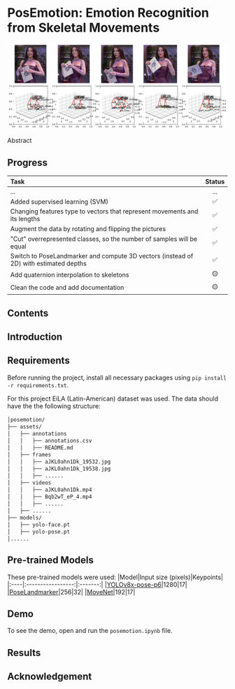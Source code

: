 # PosEmotion: Emotion Recognition from Skeletal Movements

![](https://github.com/denskrlv/PosEmotion/blob/main/media/logo.png)

Abstract

## Progress
|Task|Status|
|:---|:----:|
|...|...|
|Added supervised learning (SVM)|✅|
|Changing features type to vectors that represent movements and its lengths|✅|
|Augment the data by rotating and flipping the pictures|✅|
|"Cut" overrepresented classes, so the number of samples will be equal|✅|
|Switch to PoseLandmarker and compute 3D vectors (instead of 2D) with estimated depths|✅|
|Add quaternion interpolation to skeletons|🟡|
|Clean the code and add documentation|🟡|

## Contents

## Introduction

## Requirements
Before running the project, install all necessary packages using <code>pip install -r requirements.txt</code>.

For this project EiLA (Latin-American) dataset was used. The data should have the the following structure:
```
│posemotion/
├── assets/
│   ├── annotations
│   │   ├── annotations.csv
│   │   ├── README.md
│   ├── frames
│   │   ├── aJKL0ahn1Dk_19532.jpg
│   │   ├── aJKL0ahn1Dk_19538.jpg
│   │   ├── ......
│   ├── videos
│   │   ├── aJKL0ahn1Dk.mp4
│   │   ├── Bqb2wT_eP_4.mp4
│   │   ├── ......
│   ├── ......
├── models/
│   ├── yolo-face.pt
│   ├── yolo-pose.pt
│......
```

## Pre-trained Models
These pre-trained models were used:
|Model|Input size (pixels)|Keypoints|
|:----|:-----------------:|:-------:|
|[YOLOv8x-pose-p6](https://docs.ultralytics.com/tasks/pose/)|1280|17|
|[PoseLandmarker](https://ai.google.dev/edge/api/mediapipe/java/com/google/mediapipe/tasks/vision/poselandmarker/PoseLandmarker)|256|32|
|[MoveNet](https://www.tensorflow.org/hub/tutorials/movenet)|192|17|

## Demo
To see the demo, open and run the <code>posemotion.ipynb</code> file.

## Results

## Acknowledgement
